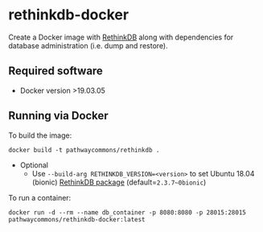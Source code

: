 # rethinkdb-docker

Create a Docker image with [RethinkDB](https://rethinkdb.com/) along with dependencies for database administration (i.e. dump and restore).

## Required software

  - Docker version >19.03.05

## Running via Docker

To build the image:

`docker build -t pathwaycommons/rethinkdb .`

  - Optional
    - Use `--build-arg RETHINKDB_VERSION=<version>` to set Ubuntu 18.04 (bionic) [RethinkDB package](https://download.rethinkdb.com/apt/dists/bionic/main/binary-amd64/) (default=`2.3.7~0bionic`)

To run a container:

`docker run -d --rm --name db_container -p 8080:8080 -p 28015:28015 pathwaycommons/rethinkdb-docker:latest`





